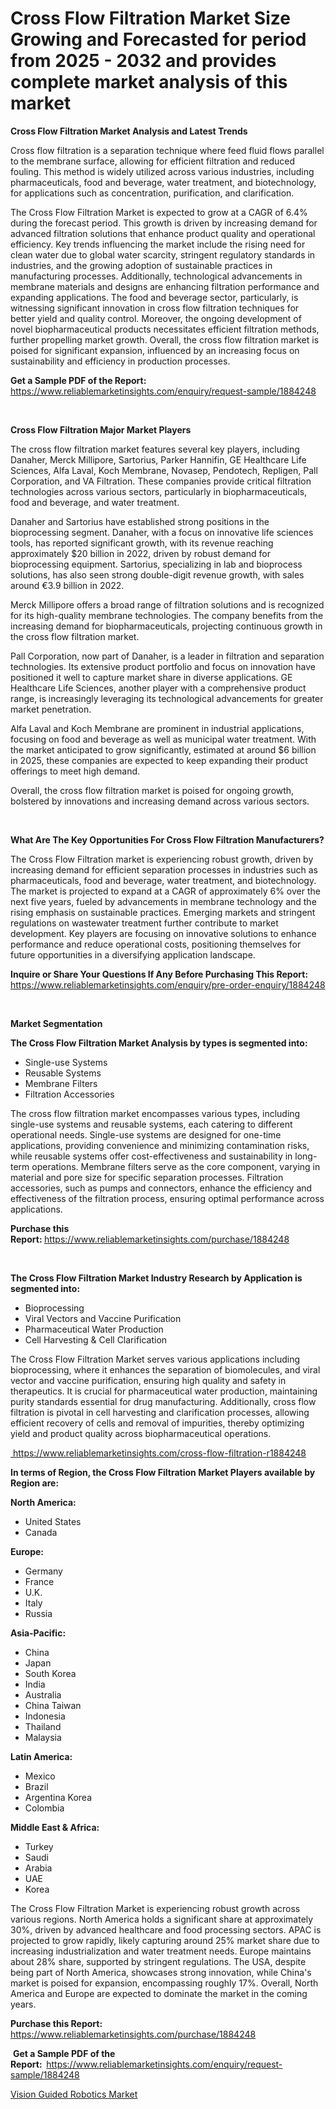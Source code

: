 <p><h1>Cross Flow Filtration Market Size Growing and Forecasted for period from 2025 - 2032 and provides complete market analysis of this market</h1></p><p><strong>Cross Flow Filtration Market Analysis and Latest Trends</strong></p>
<p><p>Cross flow filtration is a separation technique where feed fluid flows parallel to the membrane surface, allowing for efficient filtration and reduced fouling. This method is widely utilized across various industries, including pharmaceuticals, food and beverage, water treatment, and biotechnology, for applications such as concentration, purification, and clarification.</p><p>The Cross Flow Filtration Market is expected to grow at a CAGR of 6.4% during the forecast period. This growth is driven by increasing demand for advanced filtration solutions that enhance product quality and operational efficiency. Key trends influencing the market include the rising need for clean water due to global water scarcity, stringent regulatory standards in industries, and the growing adoption of sustainable practices in manufacturing processes. Additionally, technological advancements in membrane materials and designs are enhancing filtration performance and expanding applications. The food and beverage sector, particularly, is witnessing significant innovation in cross flow filtration techniques for better yield and quality control. Moreover, the ongoing development of novel biopharmaceutical products necessitates efficient filtration methods, further propelling market growth. Overall, the cross flow filtration market is poised for significant expansion, influenced by an increasing focus on sustainability and efficiency in production processes.</p></p>
<p><strong>Get a Sample PDF of the Report:&nbsp;</strong> <a href="https://www.reliablemarketinsights.com/enquiry/request-sample/1884248?utm_campaign=3559&utm_medium=2&utm_source=Github&utm_content=ia&utm_term=10042025&utm_id=cross-flow-filtration">https://www.reliablemarketinsights.com/enquiry/request-sample/1884248</a></p>
<p>&nbsp;</p>
<p><strong>Cross Flow Filtration Major Market Players</strong></p>
<p><p>The cross flow filtration market features several key players, including Danaher, Merck Millipore, Sartorius, Parker Hannifin, GE Healthcare Life Sciences, Alfa Laval, Koch Membrane, Novasep, Pendotech, Repligen, Pall Corporation, and VA Filtration. These companies provide critical filtration technologies across various sectors, particularly in biopharmaceuticals, food and beverage, and water treatment.</p><p>Danaher and Sartorius have established strong positions in the bioprocessing segment. Danaher, with a focus on innovative life sciences tools, has reported significant growth, with its revenue reaching approximately $20 billion in 2022, driven by robust demand for bioprocessing equipment. Sartorius, specializing in lab and bioprocess solutions, has also seen strong double-digit revenue growth, with sales around €3.9 billion in 2022.</p><p>Merck Millipore offers a broad range of filtration solutions and is recognized for its high-quality membrane technologies. The company benefits from the increasing demand for biopharmaceuticals, projecting continuous growth in the cross flow filtration market.</p><p>Pall Corporation, now part of Danaher, is a leader in filtration and separation technologies. Its extensive product portfolio and focus on innovation have positioned it well to capture market share in diverse applications. GE Healthcare Life Sciences, another player with a comprehensive product range, is increasingly leveraging its technological advancements for greater market penetration.</p><p>Alfa Laval and Koch Membrane are prominent in industrial applications, focusing on food and beverage as well as municipal water treatment. With the market anticipated to grow significantly, estimated at around $6 billion in 2025, these companies are expected to keep expanding their product offerings to meet high demand.</p><p>Overall, the cross flow filtration market is poised for ongoing growth, bolstered by innovations and increasing demand across various sectors.</p></p>
<p>&nbsp;</p>
<p><strong>What Are The Key Opportunities For Cross Flow Filtration Manufacturers?</strong></p>
<p><p>The Cross Flow Filtration market is experiencing robust growth, driven by increasing demand for efficient separation processes in industries such as pharmaceuticals, food and beverage, water treatment, and biotechnology. The market is projected to expand at a CAGR of approximately 6% over the next five years, fueled by advancements in membrane technology and the rising emphasis on sustainable practices. Emerging markets and stringent regulations on wastewater treatment further contribute to market development. Key players are focusing on innovative solutions to enhance performance and reduce operational costs, positioning themselves for future opportunities in a diversifying application landscape.</p></p>
<p><strong>Inquire or Share Your Questions If Any Before Purchasing This Report:</strong> <a href="https://www.reliablemarketinsights.com/enquiry/pre-order-enquiry/1884248?utm_campaign=3559&utm_medium=2&utm_source=Github&utm_content=ia&utm_term=10042025&utm_id=cross-flow-filtration">https://www.reliablemarketinsights.com/enquiry/pre-order-enquiry/1884248</a></p>
<p>&nbsp;</p>
<p><strong>Market Segmentation</strong></p>
<p><strong>The Cross Flow Filtration Market Analysis by types is segmented into:</strong></p>
<p><ul><li>Single-use Systems</li><li>Reusable Systems</li><li>Membrane Filters</li><li>Filtration Accessories</li></ul></p>
<p><p>The cross flow filtration market encompasses various types, including single-use systems and reusable systems, each catering to different operational needs. Single-use systems are designed for one-time applications, providing convenience and minimizing contamination risks, while reusable systems offer cost-effectiveness and sustainability in long-term operations. Membrane filters serve as the core component, varying in material and pore size for specific separation processes. Filtration accessories, such as pumps and connectors, enhance the efficiency and effectiveness of the filtration process, ensuring optimal performance across applications.</p></p>
<p><strong>Purchase this Report:&nbsp;</strong><a href="https://www.reliablemarketinsights.com/purchase/1884248?utm_campaign=3559&utm_medium=2&utm_source=Github&utm_content=ia&utm_term=10042025&utm_id=cross-flow-filtration">https://www.reliablemarketinsights.com/purchase/1884248</a></p>
<p>&nbsp;</p>
<p><strong>The Cross Flow Filtration Market Industry Research by Application is segmented into:</strong></p>
<p><ul><li>Bioprocessing</li><li>Viral Vectors and Vaccine Purification</li><li>Pharmaceutical Water Production</li><li>Cell Harvesting & Cell Clarification</li></ul></p>
<p><p>The Cross Flow Filtration Market serves various applications including bioprocessing, where it enhances the separation of biomolecules, and viral vector and vaccine purification, ensuring high quality and safety in therapeutics. It is crucial for pharmaceutical water production, maintaining purity standards essential for drug manufacturing. Additionally, cross flow filtration is pivotal in cell harvesting and clarification processes, allowing efficient recovery of cells and removal of impurities, thereby optimizing yield and product quality across biopharmaceutical operations.</p></p>
<p><a href="https://www.reliablemarketinsights.com/cross-flow-filtration-r1884248?utm_campaign=3559&utm_medium=2&utm_source=Github&utm_content=ia&utm_term=10042025&utm_id=cross-flow-filtration">&nbsp;https://www.reliablemarketinsights.com/cross-flow-filtration-r1884248</a></p>
<p><strong>In terms of Region, the Cross Flow Filtration Market Players available by Region are:</strong></p>
<p>
    <p> <strong> North America: </strong>
        <ul>
            <li>United States</li>
            <li>Canada</li>
        </ul>
        </p> 
    <p> <strong> Europe: </strong>
        <ul>
            <li>Germany</li>
            <li>France</li>
            <li>U.K.</li>
            <li>Italy</li>
            <li>Russia</li>
        </ul>
        </p> 
    <p> <strong> Asia-Pacific: </strong>
        <ul>
            <li>China</li>
            <li>Japan</li>
            <li>South Korea</li>
            <li>India</li>
            <li>Australia</li>
            <li>China Taiwan</li>
            <li>Indonesia</li>
            <li>Thailand</li>
            <li>Malaysia</li>
        </ul>
        </p> 
    <p> <strong> Latin America: </strong>
        <ul>
            <li>Mexico</li>
            <li>Brazil</li>
            <li>Argentina Korea</li>
            <li>Colombia</li>
        </ul>
        </p> 
    <p> <strong> Middle East & Africa: </strong>
        <ul>
            <li>Turkey</li>
            <li>Saudi</li>
            <li>Arabia</li>
            <li>UAE</li>
            <li>Korea</li>
        </ul>
    </p>
    </p>
<p><p>The Cross Flow Filtration Market is experiencing robust growth across various regions. North America holds a significant share at approximately 30%, driven by advanced healthcare and food processing sectors. APAC is projected to grow rapidly, likely capturing around 25% market share due to increasing industrialization and water treatment needs. Europe maintains about 28% share, supported by stringent regulations. The USA, despite being part of North America, showcases strong innovation, while China's market is poised for expansion, encompassing roughly 17%. Overall, North America and Europe are expected to dominate the market in the coming years.</p></p>
<p><strong>Purchase this Report: </strong><a href="https://www.reliablemarketinsights.com/purchase/1884248?utm_campaign=3559&utm_medium=2&utm_source=Github&utm_content=ia&utm_term=10042025&utm_id=cross-flow-filtration">https://www.reliablemarketinsights.com/purchase/1884248</a></p>
<p>&nbsp;<strong>Get a Sample PDF of the Report:&nbsp;&nbsp;</strong><a href="https://www.reliablemarketinsights.com/enquiry/request-sample/1884248?utm_campaign=3559&utm_medium=2&utm_source=Github&utm_content=ia&utm_term=10042025&utm_id=cross-flow-filtration">https://www.reliablemarketinsights.com/enquiry/request-sample/1884248</a></p>
<p><strong></strong></p>
<p><p><a href="https://github.com/careymartta6/Market-Research-Report-List-1/blob/main/vision-guided-robotics-market.md?utm_campaign=3559&utm_medium=2&utm_source=Github&utm_content=ia&utm_term=10042025&utm_id=cross-flow-filtration">Vision Guided Robotics Market</a></p></p>